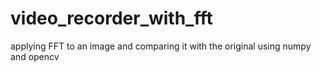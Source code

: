 # video_recorder_with_fft
applying FFT to an image and comparing it with the original using numpy and opencv
